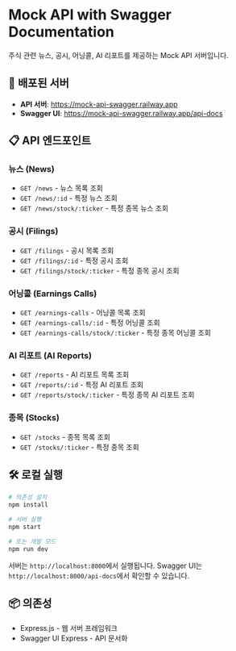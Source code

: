# Mock API with Swagger Documentation

주식 관련 뉴스, 공시, 어닝콜, AI 리포트를 제공하는 Mock API 서버입니다.

## 🚀 배포된 서버

- **API 서버**: https://mock-api-swagger.railway.app
- **Swagger UI**: https://mock-api-swagger.railway.app/api-docs

## 📋 API 엔드포인트

### 뉴스 (News)
- `GET /news` - 뉴스 목록 조회
- `GET /news/:id` - 특정 뉴스 조회
- `GET /news/stock/:ticker` - 특정 종목 뉴스 조회

### 공시 (Filings)
- `GET /filings` - 공시 목록 조회
- `GET /filings/:id` - 특정 공시 조회
- `GET /filings/stock/:ticker` - 특정 종목 공시 조회

### 어닝콜 (Earnings Calls)
- `GET /earnings-calls` - 어닝콜 목록 조회
- `GET /earnings-calls/:id` - 특정 어닝콜 조회
- `GET /earnings-calls/stock/:ticker` - 특정 종목 어닝콜 조회

### AI 리포트 (AI Reports)
- `GET /reports` - AI 리포트 목록 조회
- `GET /reports/:id` - 특정 AI 리포트 조회
- `GET /reports/stock/:ticker` - 특정 종목 AI 리포트 조회

### 종목 (Stocks)
- `GET /stocks` - 종목 목록 조회
- `GET /stocks/:ticker` - 특정 종목 조회

## 🛠️ 로컬 실행

```bash
# 의존성 설치
npm install

# 서버 실행
npm start

# 또는 개발 모드
npm run dev
```

서버는 `http://localhost:8000`에서 실행됩니다.
Swagger UI는 `http://localhost:8000/api-docs`에서 확인할 수 있습니다.

## 📦 의존성

- Express.js - 웹 서버 프레임워크
- Swagger UI Express - API 문서화


